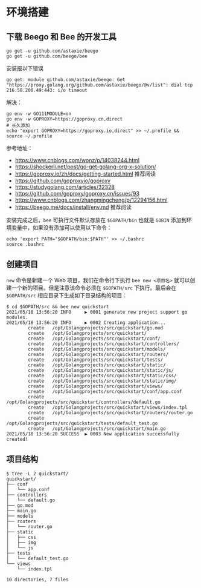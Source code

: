 

# 环境搭建
## 下载 Beego 和 Bee 的开发工具

```golang
go get -u github.com/astaxie/beego
go get -u github.com/beego/bee
```
安装报以下错误
```
go get: module github.com/astaxie/beego: Get "https://proxy.golang.org/github.com/astaxie/beego/@v/list": dial tcp 216.58.200.49:443: i/o timeout
```
解决：
```
go env -w GO111MODULE=on
go env -w GOPROXY=https://goproxy.cn,direct
# 长久添加
echo "export GOPROXY=https://goproxy.io,direct" >> ~/.profile && source ~/.profile
```
参考地址：
+ https://www.cnblogs.com/wonz/p/14038244.html
+ https://shockerli.net/post/go-get-golang-org-x-solution/
+ https://goproxy.io/zh/docs/getting-started.html 推荐阅读
+ https://github.com/goproxyio/goproxy
+ https://studygolang.com/articles/32328
+ https://github.com/goproxy/goproxy.cn/issues/93
+ https://www.cnblogs.com/zhangmingcheng/p/12294156.html
+ https://beego.me/docs/install/env.md 推荐阅读

安装完成之后，`bee` 可执行文件默认存放在 `$GOPATH/bin` 也就是 `GOBIN` 添加到环境变量中，如果没有添加可以使用以下命令：

```
echo 'export PATH="$GOPATH/bin:$PATH"' >> ~/.bashrc
source .bashrc
```
## 创建项目

`new` 命令是新建一个 Web 项目，我们在命令行下执行 `bee new <项目名>` 就可以创建一个新的项目。但是注意该命令必须在 `$GOPATH/src` 下执行。最后会在 `$GOPATH/src` 相应目录下生成如下目录结构的项目：

```
$ cd $GOPATH/src && bee new quickstart
2021/05/18 13:56:20 INFO     ▶ 0001 generate new project support go modules.
2021/05/18 13:56:20 INFO     ▶ 0002 Creating application...
        create   /opt/Golangprojects/src/quickstart/go.mod
        create   /opt/Golangprojects/src/quickstart/
        create   /opt/Golangprojects/src/quickstart/conf/
        create   /opt/Golangprojects/src/quickstart/controllers/
        create   /opt/Golangprojects/src/quickstart/models/
        create   /opt/Golangprojects/src/quickstart/routers/
        create   /opt/Golangprojects/src/quickstart/tests/
        create   /opt/Golangprojects/src/quickstart/static/
        create   /opt/Golangprojects/src/quickstart/static/js/
        create   /opt/Golangprojects/src/quickstart/static/css/
        create   /opt/Golangprojects/src/quickstart/static/img/
        create   /opt/Golangprojects/src/quickstart/views/
        create   /opt/Golangprojects/src/quickstart/conf/app.conf
        create   /opt/Golangprojects/src/quickstart/controllers/default.go
        create   /opt/Golangprojects/src/quickstart/views/index.tpl
        create   /opt/Golangprojects/src/quickstart/routers/router.go
        create   /opt/Golangprojects/src/quickstart/tests/default_test.go
        create   /opt/Golangprojects/src/quickstart/main.go
2021/05/18 13:56:20 SUCCESS  ▶ 0003 New application successfully created!
```

## 项目结构

```
$ tree -L 2 quickstart/
quickstart/
├── conf
│   └── app.conf
├── controllers
│   └── default.go
├── go.mod
├── main.go
├── models
├── routers
│   └── router.go
├── static
│   ├── css
│   ├── img
│   └── js
├── tests
│   └── default_test.go
└── views
    └── index.tpl

10 directories, 7 files

```
